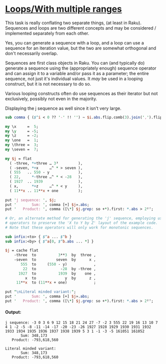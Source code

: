 [1]: https://rosettacode.org/wiki/Loops/With_multiple_ranges

# [Loops/With multiple ranges][1]





This task is really conflating two separate things, (at least in Raku). Sequences and loops are two different concepts and may be considered / implemented separately from each other.



Yes, you can generate a sequence with a loop, and a loop can use a sequence for an iteration value, but the two are somewhat orthogonal and don't necessarily overlap.



Sequences are first class objects in Raku. You can (and typically do) generate a sequence using the (appropriately enough) sequence operator and can assign it to a variable and/or pass it as a parameter; the entire sequence, not just it's individual values. It *may* be used in a looping construct, but it is not necessary to do so.



Various looping constructs often do use sequences as their iterator but not exclusively, possibly not even in the majority.





Displaying the j sequence as well since it isn't very large.

```perl
sub comma { ($^i < 0 ?? '-' !! '') ~ $i.abs.flip.comb(3).join(',').flip }
 
my \x     =  5;
my \y     = -5;
my \z     = -2;
my \one   =  1;
my \three =  3;
my \seven =  7;
 
my $j = flat
  ( -three, *+three … 3³         ),
  ( -seven, *+x     …^ * > seven ),
  ( 555   .. 550 - y             ),
  ( 22,     *-three …^ * < -28   ),
  ( 1927  .. 1939                ),
  ( x,      *+z     …^ * < y     ),
  ( 11**x .. 11**x + one         );
 
put 'j sequence: ', $j;
put '       Sum: ', comma [+] $j».abs;
put '   Product: ', comma ([\*] $j.grep: so +*).first: *.abs > 2²⁷;
 
# Or, an alternate method for generating the 'j' sequence, employing user-defined
# operators to preserve the 'X to Y by Z' layout of the example code.
# Note that these operators will only work for monotonic sequences.
 
sub infix:<to> { $^a ... $^b }
sub infix:<by> { $^a[0, $^b.abs ... *] }
 
$j = cache flat
    -three  to          3**3  by  three ,
    -seven  to         seven  by      x ,
       555  to     (550 - y)            ,
        22  to           -28  by -three ,
      1927  to          1939  by    one ,
         x  to             y  by      z ,
     11**x  to (11**x + one)            ;
 
put "\nLiteral minded variant:";
put '       Sum: ', comma [+] $j».abs;
put '   Product: ', comma ([\*] $j.grep: so +*).first: *.abs > 2²⁷;
```

#### Output:
```
j sequence: -3 0 3 6 9 12 15 18 21 24 27 -7 -2 3 555 22 19 16 13 10 7 4 1 -2 -5 -8 -11 -14 -17 -20 -23 -26 1927 1928 1929 1930 1931 1932 1933 1934 1935 1936 1937 1938 1939 5 3 1 -1 -3 -5 161051 161052
       Sum: 348,173
   Product: -793,618,560

Literal minded variant:
       Sum: 348,173
   Product: -793,618,560
```

